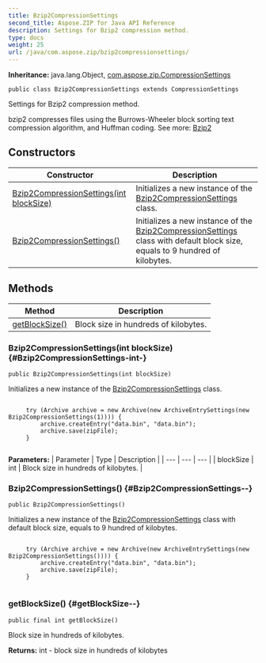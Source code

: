 ```yaml
---
title: Bzip2CompressionSettings
second_title: Aspose.ZIP for Java API Reference
description: Settings for Bzip2 compression method.
type: docs
weight: 25
url: /java/com.aspose.zip/bzip2compressionsettings/
---
```


**Inheritance:**
java.lang.Object, [com.aspose.zip.CompressionSettings](../../com.aspose.zip/compressionsettings)
```
public class Bzip2CompressionSettings extends CompressionSettings
```

Settings for Bzip2 compression method.

bzip2 compresses files using the Burrows-Wheeler block sorting text compression algorithm, and Huffman coding. See more: [Bzip2][]


[Bzip2]: https://en.wikipedia.org/wiki/Bzip2
## Constructors

| Constructor | Description |
| --- | --- |
| [Bzip2CompressionSettings(int blockSize)](#Bzip2CompressionSettings-int-) | Initializes a new instance of the [Bzip2CompressionSettings](../../com.aspose.zip/bzip2compressionsettings) class. |
| [Bzip2CompressionSettings()](#Bzip2CompressionSettings--) | Initializes a new instance of the [Bzip2CompressionSettings](../../com.aspose.zip/bzip2compressionsettings) class with default block size, equals to 9 hundred of kilobytes. |
## Methods

| Method | Description |
| --- | --- |
| [getBlockSize()](#getBlockSize--) | Block size in hundreds of kilobytes. |
### Bzip2CompressionSettings(int blockSize) {#Bzip2CompressionSettings-int-}
```
public Bzip2CompressionSettings(int blockSize)
```


Initializes a new instance of the [Bzip2CompressionSettings](../../com.aspose.zip/bzip2compressionsettings) class.

```

     try (Archive archive = new Archive(new ArchiveEntrySettings(new Bzip2CompressionSettings(1)))) {
         archive.createEntry("data.bin", "data.bin");
         archive.save(zipFile);
     }
 
```



**Parameters:**
| Parameter | Type | Description |
| --- | --- | --- |
| blockSize | int | Block size in hundreds of kilobytes. |

### Bzip2CompressionSettings() {#Bzip2CompressionSettings--}
```
public Bzip2CompressionSettings()
```


Initializes a new instance of the [Bzip2CompressionSettings](../../com.aspose.zip/bzip2compressionsettings) class with default block size, equals to 9 hundred of kilobytes.

```

     try (Archive archive = new Archive(new ArchiveEntrySettings(new Bzip2CompressionSettings()))) {
         archive.createEntry("data.bin", "data.bin");
         archive.save(zipFile);
     }
 
```



### getBlockSize() {#getBlockSize--}
```
public final int getBlockSize()
```


Block size in hundreds of kilobytes.

**Returns:**
int - block size in hundreds of kilobytes

